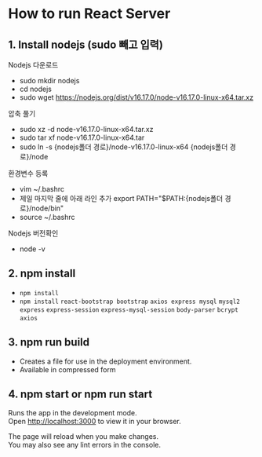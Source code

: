 # How to run React Server

## 1. Install nodejs (sudo 빼고 입력)
Nodejs 다운로드
- sudo mkdir nodejs
- cd nodejs
- sudo wget https://nodejs.org/dist/v16.17.0/node-v16.17.0-linux-x64.tar.xz

압축 풀기
- sudo xz -d node-v16.17.0-linux-x64.tar.xz
- sudo tar xf node-v16.17.0-linux-x64.tar
- sudo ln -s {nodejs폴더 경로}/node-v16.17.0-linux-x64 {nodejs폴더 경로}/node

환경변수 등록
- vim ~/.bashrc
- 제일 마지막 줄에 아래 라인 추가 export PATH="$PATH:{nodejs폴더 경로}/node/bin"
- source ~/.bashrc

Nodejs 버전확인
- node -v

## 2. npm install
- `npm install`
- `npm install` `react-bootstrap bootstrap`
`axios express mysql`
`mysql2`
`express`
`express-session`
`express-mysql-session`
`body-parser`
`bcrypt`
`axios`

## 3. npm run build
- Creates a file for use in the deployment environment.
- Available in compressed form

## 4. npm start or npm run start

Runs the app in the development mode.\
Open [http://localhost:3000](http://localhost:3000) to view it in your browser.

The page will reload when you make changes.\
You may also see any lint errors in the console.





